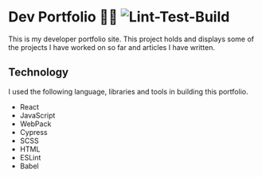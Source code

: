 # Dev Portfolio 👨‍💻 ![Lint-Test-Build](https://github.com/IyiKuyoro/portfolio-react/workflows/Lint-Test-Build/badge.svg?branch=develop)

This is my developer portfolio site. This project holds and displays some of the projects I have worked on so far and articles I have written.

## Technology

I used the following language, libraries and tools in building this portfolio.

- React
- JavaScript
- WebPack
- Cypress
- SCSS
- HTML
- ESLint
- Babel
